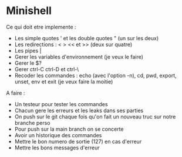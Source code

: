 # Minishell

Ce qui doit etre implemente :
 - Les simple quotes ' et les double quotes " (un sur les deux)
 - Les redirections : < > << et >> (deux sur quatre)
 - Les pipes |
 - Gerer les variables d'environnement (je veux le faire)
 - Gerer le $?
 - Gerer ctrl-C ctrl-D et ctrl-\
 - Recoder les commandes : echo (avec l'option -n), cd, pwd, export, unset, env et exit (je veux faire la moitie)

A faire :
 - Un testeur pour tester les commandes
 - Chacun gere les erreurs et les leaks dans ses parties
 - On push sur le git chaque fois qu'on fait un nouveau truc sur notre branche perso
 - Pour push sur la main branch on se concerte
 - Avoir un historique des commandes
 - Mettre le bon numero de sortie (127) en cas d'erreur
 - Mettre les bons messages d'erreur
